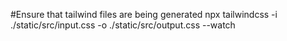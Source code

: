 #Ensure that tailwind files are being generated
npx tailwindcss -i ./static/src/input.css -o ./static/src/output.css --watch